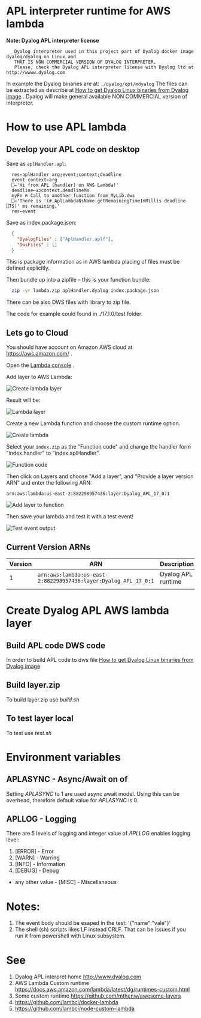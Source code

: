 # APL interpreter runtime for AWS lambda

**Note: Dyalog APL interpreter license**
```
   Dyalog interpreter used in this project part of Dyalog docker image   dyalog/dyalog on Linux and
   THAT IS NON COMMERCIAL VERSION OF DYALOG INTERPRETER.
   Please, check the Dyalog APL interpreter license with Dyalog ltd at http://wwww.dyalog.com
```

In example the Dyalog binaries are at: ```./dyalog/opt/mdyalog```
The files can be extracted as describe at [How to get Dyalog Linux binaries from Dyalog image](./GetDyalog.md) . Dyalog will make general available NON COMMERCIAL version of interpreter.

# How to use APL lambda
## Develop your APL code on desktop

Save as `aplHandler.apl`:

```apl
  res←aplHandler arg;event;context;deadline
  event context←arg
  ⎕←'Hi from APL (handler) on AWS Lambda!'
  deadline←⍎⊃context.deadlineMs
  myFn ⍝ Call to another function from MyLib.dws
  ⎕←'There is '(#.AplLambdaNsName.getRemainingTimeInMillis deadline ⎕TS)' ms remaining.'
  res←event
```

Save as index.package.json:
```json
  {
    "DyalogFiles" : ["AplHandler.aplf"],
    "DwsFiles" : []
  }
```
This is package information as in AWS lambda placing of files must be defined explicitly.

Then bundle up into a zipfile – this is your function bundle:

```sh
  zip -yr lambda.zip aplHandler.dyalog index.package.json 
```

There can be also DWS files with library to zip file.

The code for example could found in ./17.1.0/test folder.

## Lets go to Cloud
You should have account on Amazon AWS cloud at <https://aws.amazon.com/> .


Open the [Lambda console](https://console.aws.amazon.com/lambda) .

Add layer to AWS Lambda:

![Create lambda layer](https://github.com/mvranic/apl-lambda/blob/master/img/create_layer.png "Create lambda layer screenshot")

Result will be:

![Lambda layer](https://github.com/mvranic/apl-lambda/blob/master/img/layer.png "APL lambda layer screenshot")

Create a new Lambda function and choose the custom runtime option.

![Create lambda](https://github.com/mvranic/apl-lambda/blob/master/img/create.png "Create lambda screenshot")

Select your `index.zip` as the "Function code" and change the handler form "index.handler" to "index.aplHandler".

![Function code](https://github.com/mvranic/apl-lambda/blob/master/img/function_code.png "Function code setup screenshot")

Then click on Layers and choose "Add a layer", and "Provide a layer version ARN" and enter the following ARN:

```
arn:aws:lambda:us-east-2:882298957436:layer:Dyalog_APL_17_0:1
```

![Add layer to function](https://github.com/mvranic/apl-lambda/blob/master/img/add_function_layer.png "Function add layer setup screenshot")

Then save your lambda and test it with a test event! 

![Test event output](https://github.com/mvranic/apl-lambda/blob/master/img/log.png "Test event output screenshot")

## Current Version ARNs

| Version | ARN | Description |
| --- | --- | --- |
| 1 | `arn:aws:lambda:us-east-2:882298957436:layer:Dyalog_APL_17_0:1` | 	Dyalog APL runtime | 
| | |  |

# Create Dyalog APL AWS lambda layer
## Build APL code DWS code
In order to build APL code to dws file 
[How to get Dyalog Linux binaries from Dyalog image](./build-apllambda.md)

## Build layer.zip
To build layer.zip use *build.sh*

## To test layer local
To test use *test.sh*

# Environment variables
## APLASYNC - Async/Await on of
Setting *APLASYNC* to 1 are used async await model. Using this can be overhead, therefore default value for *APLASYNC* is 0.

## APLLOG - Logging
There are 5 levels of logging and integer value of *APLLOG* enables logging level:
1. [ERROR] - Error
2. [WARN] - Warring
3. [INFO] - Information
4. [DEBUG] - Debug
- any other value - [MISC] - Miscellaneous

# Notes: 
1. The event body should be esaped in the test:
'{\"name\":\"vale\"}'
2. The shell (sh) scripts likes LF instead CRLF. That can be issues if you run it from powershell with Linux subsystem.

# See
1. Dyalog APL interpret home <http://www.dyalog.com>
2. AWS Lambda Custom runtime <https://docs.aws.amazon.com/lambda/latest/dg/runtimes-custom.html>
3. Some custom runtime <https://github.com/mthenw/awesome-layers>
4. <https://github.com/lambci/docker-lambda>
5. <https://github.com/lambci/node-custom-lambda>

